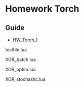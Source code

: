 # Homework Torch

## Guide

* HW_Torch_1

testfile.lua 

XOR_batch.lua

XOR_optim.lua

XOR_stochastic.lua